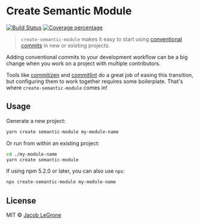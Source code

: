 # Create Semantic Module

[![Build Status][travis-image]][travis-url]
[![Coverage percentage][codecov-image]][codecov-url]

> `create-semantic-module` makes it easy to start using [conventional commits](https://conventionalcommits.org/) in new or existing projects.

Adding conventional commits to your development workflow can be a big change when you work on a project with multiple contributors.

Tools like [commitizen](http://commitizen.github.io/cz-cli/) and [commitlint](http://marionebl.github.io/commitlint) do a great job of easing this transition, but configuring them to work together requires some boilerplate.  That's where `create-semantic-module` comes in!

## Usage

Generate a new project:

```bash
yarn create semantic-module my-module-name
```

Or run from within an existing project:

```bash
cd ./my-module-name
yarn create semantic-module
```

If using npm 5.2.0 or later, you can also use `npx`:
```bash
npx create-semantic-module my-module-name
```

## License

MIT © [Jacob LeGrone](https://jacoblegrone.com)


[travis-image]: https://travis-ci.org/jlegrone/create-semantic-module.svg?branch=master
[travis-url]: https://travis-ci.org/jlegrone/create-semantic-module
[codecov-image]: https://codecov.io/gh/jlegrone/create-semantic-module/branch/develop/graph/badge.svg
[codecov-url]: https://codecov.io/gh/jlegrone/create-semantic-module
